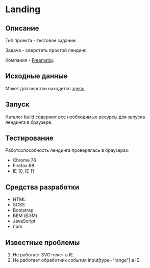 # Landing

## Описание

Тип проекта - тестовое задание.

Задача - сверстать простой лендинг.

Компания - [Freematiq](https://freematiq.com).

## Исходные данные

Макет для верстки находится [здесь](https://www.figma.com/file/wD6yhyBna9FqCSZzUQqM8T/Landing?node-id=0%3A1).

## Запуск

Каталог build содержит все необходимые ресурсы для запуска лендинга в браузере.

## Тестирование

Работоспособность лендинга проверялась в браузерах:

- Chrome 76
- Firefox 68
- IE 10, IE 11

## Средства разработки

- HTML
- SCSS
- Bootstrap
- BEM (БЭМ)
- JavaScript
- npm

## Известные проблемы

1. Не работает SVG-текст в IE.
2. Не работает обработчик события input[type="range"] в IE.
